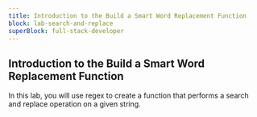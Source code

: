 ```yaml
---
title: Introduction to the Build a Smart Word Replacement Function
block: lab-search-and-replace
superBlock: full-stack-developer
---
```


## Introduction to the Build a Smart Word Replacement Function

In this lab, you will use regex to create a function that performs a search and replace operation on a given string.
